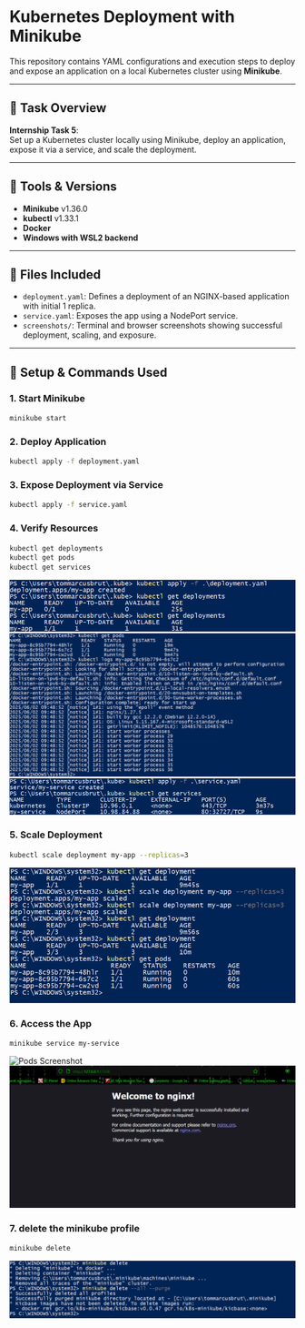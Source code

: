 # Kubernetes Deployment with Minikube

This repository contains YAML configurations and execution steps to deploy and expose an application on a local Kubernetes cluster using **Minikube**.

---

## 🚀 Task Overview

**Internship Task 5**:  
Set up a Kubernetes cluster locally using Minikube, deploy an application, expose it via a service, and scale the deployment.

---

## 🧰 Tools & Versions

- **Minikube** v1.36.0  
- **kubectl** v1.33.1  
- **Docker**  
- **Windows with WSL2 backend**

---

## 📁 Files Included

- `deployment.yaml`: Defines a deployment of an NGINX-based application with initial 1 replica.
- `service.yaml`: Exposes the app using a NodePort service.
- `screenshots/`: Terminal and browser screenshots showing successful deployment, scaling, and exposure.

---

## 🔧 Setup & Commands Used

### 1. Start Minikube
```bash
minikube start
```

### 2. Deploy Application
```bash
kubectl apply -f deployment.yaml
```


### 3. Expose Deployment via Service
```bash
kubectl apply -f service.yaml
```


### 4. Verify Resources
```bash
kubectl get deployments
kubectl get pods
kubectl get services
```
![Pods Screenshot](screenshots/applying-deployment.png)
![Pods Screenshot](screenshots/pod-logs.png)
![Pods Screenshot](screenshots/applying-services.png)

### 5. Scale Deployment
```bash
kubectl scale deployment my-app --replicas=3
```
![Pods Screenshot](screenshots/scaling-deployment.png)
### 6. Access the App
```bash
minikube service my-service
```
![Pods Screenshot](screenshots/testing-ngnix.png)
![Pods Screenshot](screenshots/working-ngnix.png)
### 7. delete the minikube profile

```bash
minikube delete
```
![Pods Screenshot](screenshots/k8-delete.png)
